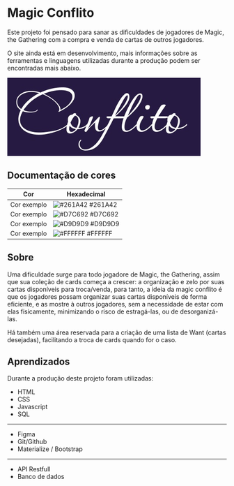 # Magic Conflito

Este projeto foi pensado para sanar as dificuldades de jogadores de Magic, the Gathering com a compra e venda de cartas de outros jogadores.

O site ainda está em desenvolvimento, mais informações sobre as ferramentas e linguagens utilizadas durante a produção podem ser encontradas mais abaixo.


![Logo](https://raw.githubusercontent.com/Rafael-S-Alberto/Magic_Conflito/main/Assets/Conflito_Logo.jpg)

## Documentação de cores

| Cor               | Hexadecimal                                                |
| ----------------- | ---------------------------------------------------------------- |
| Cor exemplo       | ![#261A42](https://via.placeholder.com/10/261A42?text=+) #261A42 |
| Cor exemplo       | ![#D7C692](https://via.placeholder.com/10/D7C692?text=+) #D7C692 |
| Cor exemplo       | ![#D9D9D9](https://via.placeholder.com/10/D9D9D9?text=+) #D9D9D9 |
| Cor exemplo       | ![#FFFFFF](https://via.placeholder.com/10/FFFFFF?text=+) #FFFFFF |


## Sobre

Uma dificuldade surge para todo jogadore de Magic, the Gathering, assim que sua coleção de cards começa a crescer: a organização e zelo por suas cartas disponíveis para troca/venda, para tanto, a ideia da magic conflito é que os jogadores possam organizar suas cartas disponíveis de forma eficiente, e as mostre à outros jogadores, sem a necessidade de estar com elas fisicamente, minimizando o risco de estragá-las, ou de desorganizá-las.

Há também uma área reservada para a criação de uma lista de Want (cartas desejadas), facilitando a troca de cards quando for o caso.


## Aprendizados

Durante a produção deste projeto foram utilizadas:

 - HTML
 - CSS
 - Javascript 
 - SQL
---
 - Figma
 - Git/Github
 - Materialize / Bootstrap
---
 - API Restfull
 - Banco de dados
